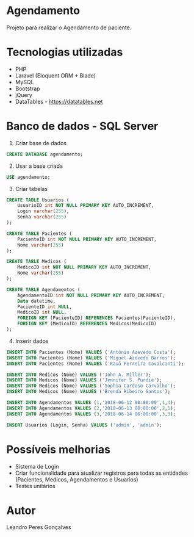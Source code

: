 # Agendamento
Projeto para realizar o Agendamento de paciente.

# Tecnologias utilizadas
- PHP
- Laravel (Eloquent ORM + Blade)
- MySQL
- Bootstrap
- jQuery
- DataTables - https://datatables.net

# Banco de dados - SQL Server
1. Criar base de dados
```sql
CREATE DATABASE agendamento;
```
2. Usar a base criada
```sql
USE agendamento;
```
3. Criar tabelas
```sql
CREATE TABLE Usuarios (
	UsuarioID int NOT NULL PRIMARY KEY AUTO_INCREMENT,
	Login varchar(255),
	Senha varchar(255)
);

CREATE TABLE Pacientes (
	PacienteID int NOT NULL PRIMARY KEY AUTO_INCREMENT,
	Nome varchar(255)
);

CREATE TABLE Medicos (
	MedicoID int NOT NULL PRIMARY KEY AUTO_INCREMENT,
	Nome varchar(255)
);

CREATE TABLE Agendamentos (
	AgendamentoID int NOT NULL PRIMARY KEY AUTO_INCREMENT,
	Data datetime,
	PacienteID int NULL,
	MedicoID int NULL,
    FOREIGN KEY (PacienteID) REFERENCES Pacientes(PacienteID),
    FOREIGN KEY (MedicoID) REFERENCES Medicos(MedicoID)
);
```
4. Inserir dados
```sql
INSERT INTO Pacientes (Nome) VALUES ('Antônio Azevedo Costa');
INSERT INTO Pacientes (Nome) VALUES ('Miguel Azevedo Barros');
INSERT INTO Pacientes (Nome) VALUES ('Kauã Ferreira Cavalcanti');

INSERT INTO Medicos (Nome) VALUES ('John A. Miller');
INSERT INTO Medicos (Nome) VALUES ('Jennifer S. Purdie');
INSERT INTO Medicos (Nome) VALUES ('Sophia Cardoso Carvalho');
INSERT INTO Medicos (Nome) VALUES ('Brenda Ribeiro Santos');

INSERT INTO Agendamentos VALUES (1,'2018-06-12 00:00:00',1,4);
INSERT INTO Agendamentos VALUES (2,'2018-06-13 00:00:00',2,1);
INSERT INTO Agendamentos VALUES (3,'2018-06-14 00:00:00',3,3);

INSERT Usuarios (Login, Senha) VALUES ('admin', 'admin');
```

# Possíveis melhorias
- Sistema de Login
- Criar funcionalidade para atualizar registros para todas as entidades (Pacientes, Medicos, Agendamentos e Usuarios)
- Testes unitários

# Autor
Leandro Peres Gonçalves